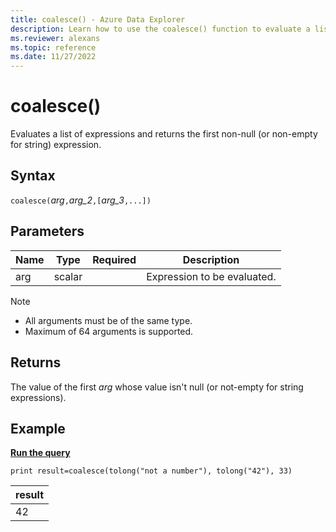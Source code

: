 ```yaml
---
title: coalesce() - Azure Data Explorer
description: Learn how to use the coalesce() function to evaluate a list of expressions to return the first non-null expression.
ms.reviewer: alexans
ms.topic: reference
ms.date: 11/27/2022
---
```

# coalesce()

Evaluates a list of expressions and returns the first non-null (or non-empty for string) expression.

## Syntax

`coalesce(`*arg*`,`*arg_2*`,[`*arg_3*`,...])`

## Parameters

| Name | Type | Required | Description |
|--|--|--|--|
| arg | scalar | | Expression to be evaluated.|

> [!NOTE]
>
> * All arguments must be of the same type.
> * Maximum of 64 arguments is supported.

## Returns

The value of the first *arg* whose value isn't null (or not-empty for string expressions).

## Example

[**Run the query**](https://dataexplorer.azure.com/clusters/help/databases/SampleLogs?query=H4sIAAAAAAAAAysoyswrUShKLS7NKbFNzk/MSS1OTtUoyc/Jz0vXUMrLL1FIVMgrzU1KLVLS1FGAiZsYgXjGxpoA2oxMXz8AAAA=)

```kusto
print result=coalesce(tolong("not a number"), tolong("42"), 33)
```

|result|
|---|
|42|
